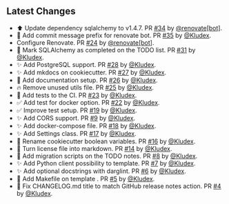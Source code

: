 ## Latest Changes

* ⬆️ Update dependency sqlalchemy to v1.4.7. PR [#34](https://github.com/Kludex/fastapi-template/pull/34) by [@renovate[bot]](https://github.com/apps/renovate).
* 👷 Add commit message prefix for renovate bot. PR [#35](https://github.com/Kludex/fastapi-template/pull/35) by [@Kludex](https://github.com/Kludex).
* Configure Renovate. PR [#24](https://github.com/Kludex/fastapi-template/pull/24) by [@renovate[bot]](https://github.com/apps/renovate).
* 📝 Mark SQLAlchemy as completed on the TODO list. PR [#31](https://github.com/Kludex/fastapi-template/pull/31) by [@Kludex](https://github.com/Kludex).
* ✨ Add PostgreSQL support. PR [#28](https://github.com/Kludex/fastapi-template/pull/28) by [@Kludex](https://github.com/Kludex).
* ✨ Add mkdocs on cookiecutter. PR [#27](https://github.com/Kludex/fastapi-template/pull/27) by [@Kludex](https://github.com/Kludex).
* 📝 Add documentation setup. PR [#26](https://github.com/Kludex/fastapi-template/pull/26) by [@Kludex](https://github.com/Kludex).
* 🔥 Remove unused utils file. PR [#25](https://github.com/Kludex/fastapi-template/pull/25) by [@Kludex](https://github.com/Kludex).
* 👷 Add tests to the CI. PR [#23](https://github.com/Kludex/fastapi-template/pull/23) by [@Kludex](https://github.com/Kludex).
* ✅ Add test for docker option. PR [#22](https://github.com/Kludex/fastapi-template/pull/22) by [@Kludex](https://github.com/Kludex).
* ✅ Improve test setup. PR [#19](https://github.com/Kludex/fastapi-template/pull/19) by [@Kludex](https://github.com/Kludex).
* ✨ Add CORS support. PR [#9](https://github.com/Kludex/fastapi-template/pull/9) by [@Kludex](https://github.com/Kludex).
* ✨ Add docker-compose file. PR [#18](https://github.com/Kludex/fastapi-template/pull/18) by [@Kludex](https://github.com/Kludex).
* ✨ Add Settings class. PR [#17](https://github.com/Kludex/fastapi-template/pull/17) by [@Kludex](https://github.com/Kludex).
* 🚚 Rename cookiecutter boolean variables. PR [#16](https://github.com/Kludex/fastapi-template/pull/16) by [@Kludex](https://github.com/Kludex).
* 🚚 Turn license file into markdown. PR [#14](https://github.com/Kludex/fastapi-template/pull/14) by [@Kludex](https://github.com/Kludex).
* 📝 Add migration scripts on the TODO notes. PR [#8](https://github.com/Kludex/fastapi-template/pull/8) by [@Kludex](https://github.com/Kludex).
* ✨ Add Python client possibility to template. PR [#7](https://github.com/Kludex/fastapi-template/pull/7) by [@Kludex](https://github.com/Kludex).
* ✨ Add optional docstrings with darglint. PR [#6](https://github.com/Kludex/fastapi-template/pull/6) by [@Kludex](https://github.com/Kludex).
* 🔨 Add Makefile on template . PR [#5](https://github.com/Kludex/fastapi-template/pull/5) by [@Kludex](https://github.com/Kludex).
* 🐛 Fix CHANGELOG.md title to match GitHub release notes action. PR [#4](https://github.com/Kludex/fastapi-template/pull/4) by [@Kludex](https://github.com/Kludex).
